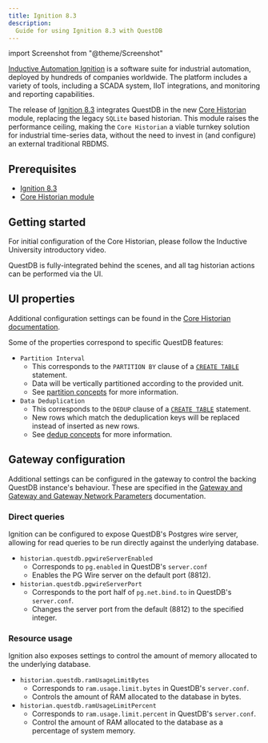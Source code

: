 ```yaml
---
title: Ignition 8.3
description:
  Guide for using Ignition 8.3 with QuestDB
---
```


import Screenshot from "@theme/Screenshot"

[Inductive Automation Ignition](https://inductiveautomation.com/ignition/) is a software suite for industrial automation,
deployed by hundreds of companies worldwide. The platform includes a variety of tools, including a SCADA system, IIoT integrations, 
and monitoring and reporting capabilities.

The release of [Ignition 8.3](https://inductiveautomation.com/ignition/whatsnew) integrates QuestDB in the new [Core Historian](https://inductiveautomation.com/ignition/modules/historian) module,
replacing the legacy `SQLite` based historian. This module raises the performance ceiling, making the `Core Historian` a viable turnkey
solution for industrial time-series data, without the need to invest in (and configure) an external traditional RBDMS.

## Prerequisites

- [Ignition 8.3](https://inductiveautomation.com/ignition/whatsnew)
- [Core Historian module](https://inductiveautomation.com/ignition/modules/historian)

## Getting started

For initial configuration of the Core Historian, please follow the Inductive University introductory video.

<a href="https://inductiveuniversity.com/videos/core-historian/8.3" rel="noopener nofollow">
    <Screenshot
        alt="Core Historian Introduction"
        src="/images/guides/ignition/core-historian-tutorial.png"
    />
</a>

QuestDB is fully-integrated behind the scenes, and all tag historian actions can be performed via the UI.

## UI properties

Additional configuration settings can be found in the [Core Historian documentation](https://docs.inductiveautomation.com/docs/8.3/ignition-modules/tag-historian/tag-history-providers/internal-historian-questdb).

Some of the properties correspond to specific QuestDB features:

- `Partition Interval`
  - This corresponds to the `PARTITION BY` clause of a [`CREATE TABLE`](/docs/reference/sql/create-table/) statement. 
  - Data will be vertically partitioned according to the provided unit. 
  - See [partition concepts](/concept/partitions) for more information.
- `Data Deduplication`
  - This corresponds to the `DEDUP` clause of a [`CREATE TABLE`](/docs/reference/sql/create-table/#deduplication) statement.
  - New rows which match the deduplication keys will be replaced instead of inserted as new rows. 
  - See [dedup concepts](/concept/deduplication/) for more information.

## Gateway configuration

Additional settings can be configured in the gateway to control the backing QuestDB instance's behaviour. These are specified
in the [Gateway and Gateway and Gateway Network Parameters](https://www.docs.inductiveautomation.com/docs/8.3/appendix/reference-pages/gateway-configuration-file-reference/gateway-and-gateway-network-parameters#core-historian)
documentation.

### Direct queries

Ignition can be configured to expose QuestDB's Postgres wire server, allowing for read queries to be run directly against the underlying database.

- `historian.questdb.pgwireServerEnabled` 
    - Corresponds to `pg.enabled` in QuestDB's `server.conf`
    - Enables the PG Wire server on the default port (8812).
- `historian.questdb.pgwireServerPort`
    - Corresponds to the port half of `pg.net.bind.to` in QuestDB's `server.conf`.
    - Changes the server port from the default (8812) to the specified integer. 

### Resource usage

Ignition also exposes settings to control the amount of memory allocated to the underlying database.

- `historian.questdb.ramUsageLimitBytes`
  - Corresponds to `ram.usage.limit.bytes` in QuestDB's `server.conf`.
  - Controls the amount of RAM allocated to the database in bytes.
- `historian.questdb.ramUsageLimitPercent`
  - Corresponds to `ram.usage.limit.percent` in QuestDB's `server.conf`.
  - Control the amount of RAM allocated to the database as a percentage of system memory.

